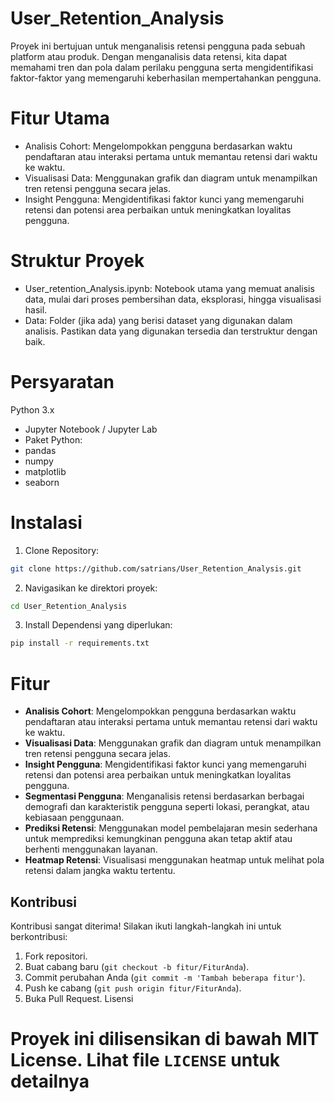 # User_Retention_Analysis
Proyek ini bertujuan untuk menganalisis retensi pengguna pada sebuah platform atau produk. Dengan menganalisis data retensi, kita dapat memahami tren dan pola dalam perilaku pengguna serta mengidentifikasi faktor-faktor yang memengaruhi keberhasilan mempertahankan pengguna.
# Fitur Utama
- Analisis Cohort: Mengelompokkan pengguna berdasarkan waktu pendaftaran atau interaksi pertama untuk memantau retensi dari waktu ke waktu.
- Visualisasi Data: Menggunakan grafik dan diagram untuk menampilkan tren retensi pengguna secara jelas.
- Insight Pengguna: Mengidentifikasi faktor kunci yang memengaruhi retensi dan potensi area perbaikan untuk meningkatkan loyalitas pengguna.
# Struktur Proyek
- User_retention_Analysis.ipynb: Notebook utama yang memuat analisis data, mulai dari proses pembersihan data, eksplorasi, hingga visualisasi hasil.
- Data: Folder (jika ada) yang berisi dataset yang digunakan dalam analisis. Pastikan data yang digunakan tersedia dan terstruktur dengan baik.
# Persyaratan
Python 3.x
- Jupyter Notebook / Jupyter Lab
- Paket Python:
- pandas
- numpy
- matplotlib
- seaborn
# Instalasi
1. Clone Repository:
```bash
git clone https://github.com/satrians/User_Retention_Analysis.git
```
2. Navigasikan ke direktori proyek:
```bash
cd User_Retention_Analysis
```
3. Install Dependensi yang diperlukan:
```bash
pip install -r requirements.txt
```
# Fitur
- **Analisis Cohort**: Mengelompokkan pengguna berdasarkan waktu pendaftaran atau interaksi pertama untuk memantau retensi dari waktu ke waktu.
- **Visualisasi Data**: Menggunakan grafik dan diagram untuk menampilkan tren retensi pengguna secara jelas.
- **Insight Pengguna**: Mengidentifikasi faktor kunci yang memengaruhi retensi dan potensi area perbaikan untuk meningkatkan loyalitas pengguna.
- **Segmentasi Pengguna**: Menganalisis retensi berdasarkan berbagai demografi dan karakteristik pengguna seperti lokasi, perangkat, atau kebiasaan penggunaan.
- **Prediksi Retensi**: Menggunakan model pembelajaran mesin sederhana untuk memprediksi kemungkinan pengguna akan tetap aktif atau berhenti menggunakan layanan.
- **Heatmap Retensi**: Visualisasi menggunakan heatmap untuk melihat pola retensi dalam jangka waktu tertentu.
## Kontribusi
Kontribusi sangat diterima! Silakan ikuti langkah-langkah ini untuk berkontribusi:
1. Fork repositori.
2. Buat cabang baru (`git checkout -b fitur/FiturAnda`).
3. Commit perubahan Anda (`git commit -m 'Tambah beberapa fitur'`).
4. Push ke cabang (`git push origin fitur/FiturAnda`).
5. Buka Pull Request.
Lisensi
# Proyek ini dilisensikan di bawah MIT License. Lihat file `LICENSE` untuk detailnya

